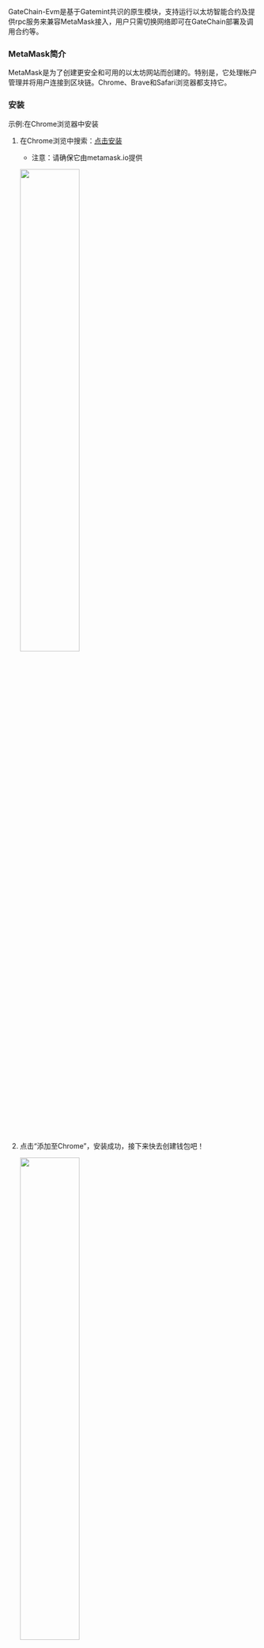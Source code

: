 <span id="MetaMask接入指南"></span>

GateChain-Evm是基于Gatemint共识的原生模块，支持运行以太坊智能合约及提供rpc服务来兼容MetaMask接入，用户只需切换网络即可在GateChain部署及调用合约等。

### MetaMask简介

MetaMask是为了创建更安全和可用的以太坊网站而创建的。特别是，它处理帐户管理并将用户连接到区块链。Chrome、Brave和Safari浏览器都支持它。

### 安装

示例:在Chrome浏览器中安装

1. 在Chrome浏览中搜索：<a href="https://chrome.google.com/webstore/search/MetaMask" target="_blank">点击安装</a>
	* 注意：请确保它由metamask.io提供
	
	<a data-fancybox title="" href="@assets/img/zh/metamask1.png"><img src="@assets/img/zh/metamask1.png"  height=50% width=50%></a>

2. 点击“添加至Chrome”，安装成功，接下来快去创建钱包吧！

	<a data-fancybox title="" href="@assets/img/zh/metamask2.png"><img src="@assets/img/zh/metamask2.png"  height=50% width=50%></a>

### 创建账户

1.可以选择导入钱包或创建钱包，点击“创建钱包”

<a data-fancybox title="" href="@assets/img/zh/metamask3.png"><img src="@assets/img/zh/metamask3.png"  height=50% width=50%></a>

2.输入密码及备份账户助记词

<a data-fancybox title="" href="@assets/img/zh/metamask4.png"><img src="@assets/img/zh/metamask4.png"  height=50% width=50%></a>
<a data-fancybox title="" href="@assets/img/zh/metamask5.png"><img src="@assets/img/zh/metamask5.png"  height=50% width=50%></a>

3.完成助记词验证后，创建账户成功，接下来快去与gatechain网络连接吧!

<a data-fancybox title="" href="@assets/img/zh/metamask6.png"><img src="@assets/img/zh/metamask6.png"  height=50% width=50%></a>


### 将您的MetaMask与GateChain网络连接

1. 点击MetaMask-设置-网络-添加网络，配置GateChain网络服务

<a data-fancybox title="" href="@assets/img/zh/metamask7.png"><img src="@assets/img/zh/metamask7.png"  height=50% width=50%></a>

> 网络名称: GateChain （可自定义）
> 
> RPC URL1: https://evm.gatenode.cc
>
> RPC URL2: https://evm-hk.gatenode.cc
>
> 链 ID: 86
> 
> 符号: GT
> 
> 区块浏览器: https://gatescan.org/


### 将您的“gt”账户余额转入到MetaMask账户余额中

1. 钱包转账:复制MetaMask账户地址，粘贴到钱包-转账-接收地址中，进行转账[[具体操作步骤]](../gatechain-wallet/index.md#evm)

2. CLI或API转账：与普通转账交易一样，只需替换接收人地址即可。
> [[CLI操作步骤]](../../developers/cli/tx/index.md#发送交易-api)
> 
> [[API操作步骤]](../../developers/api/tx/index.md#发送交易-命令行)

### 将您的GT转账到MetaMask其他账户中

1.选择要转账的账户，进入主页点击“发送”按钮。

<a data-fancybox title="" href="@assets/img/zh/metamask10.png"><img src="@assets/img/zh/metamask10.png"  height=50% width=50%></a>

2.输入要发送的账户地址及金额，点击“下一步”。

<a data-fancybox title="" href="@assets/img/zh/metamask11.png"><img src="@assets/img/zh/metamask11.png"  height=50% width=50%></a>

3.确认交易信息，点击“确认”，等待交易打包。

<a data-fancybox title="" href="@assets/img/zh/metamask12.png"><img src="@assets/img/zh/metamask12.png"  height=50% width=50%></a>

4.交易成功后可以去gatechain浏览器查看交易详细信息。
	
>浏览器地址：<a href="https://gatescan.org/txs" target="_blank">点击进入</a>





 